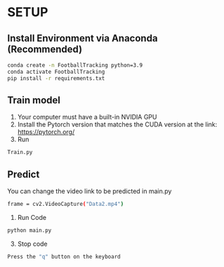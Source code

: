 # SETUP
## Install Environment via Anaconda (Recommended)
```bash
conda create -n FootballTracking python=3.9
conda activate FootballTracking 
pip install -r requirements.txt
```
## Train model
1. Your computer must have a built-in NVIDIA GPU
2. Install the Pytorch version that matches the CUDA version at the link: https://pytorch.org/
3. Run
```bash
Train.py
```
## Predict
You can change the video link to be predicted in main.py
```bash
frame = cv2.VideoCapture("Data2.mp4")
```
1. Run Code
```bash
python main.py
```
3. Stop code
```bash
Press the "q" button on the keyboard
```

